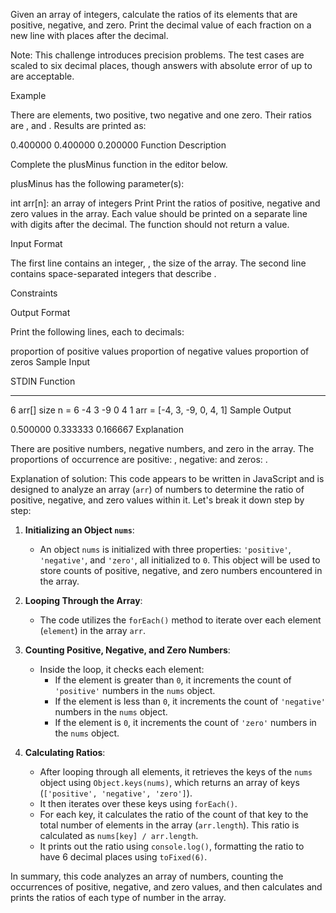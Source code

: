 Given an array of integers, calculate the ratios of its elements that are positive, negative, and zero. Print the decimal value of each fraction on a new line with  places after the decimal.

Note: This challenge introduces precision problems. The test cases are scaled to six decimal places, though answers with absolute error of up to  are acceptable.

Example

There are  elements, two positive, two negative and one zero. Their ratios are ,  and . Results are printed as:

0.400000
0.400000
0.200000
Function Description

Complete the plusMinus function in the editor below.

plusMinus has the following parameter(s):

int arr[n]: an array of integers
Print
Print the ratios of positive, negative and zero values in the array. Each value should be printed on a separate line with  digits after the decimal. The function should not return a value.

Input Format

The first line contains an integer, , the size of the array.
The second line contains  space-separated integers that describe .

Constraints



Output Format

Print the following  lines, each to  decimals:

proportion of positive values
proportion of negative values
proportion of zeros
Sample Input

STDIN           Function
-----           --------
6               arr[] size n = 6
-4 3 -9 0 4 1   arr = [-4, 3, -9, 0, 4, 1]
Sample Output

0.500000
0.333333
0.166667
Explanation

There are  positive numbers,  negative numbers, and  zero in the array.
The proportions of occurrence are positive: , negative:  and zeros: .



Explanation of solution:
This code appears to be written in JavaScript and is designed to analyze an array (`arr`) of numbers to determine the ratio of positive, negative, and zero values within it. Let's break it down step by step:

1. **Initializing an Object `nums`**: 
   - An object `nums` is initialized with three properties: `'positive'`, `'negative'`, and `'zero'`, all initialized to `0`. This object will be used to store counts of positive, negative, and zero numbers encountered in the array.

2. **Looping Through the Array**:
   - The code utilizes the `forEach()` method to iterate over each element (`element`) in the array `arr`.

3. **Counting Positive, Negative, and Zero Numbers**:
   - Inside the loop, it checks each element:
     - If the element is greater than `0`, it increments the count of `'positive'` numbers in the `nums` object.
     - If the element is less than `0`, it increments the count of `'negative'` numbers in the `nums` object.
     - If the element is `0`, it increments the count of `'zero'` numbers in the `nums` object.

4. **Calculating Ratios**:
   - After looping through all elements, it retrieves the keys of the `nums` object using `Object.keys(nums)`, which returns an array of keys (`['positive', 'negative', 'zero']`).
   - It then iterates over these keys using `forEach()`.
   - For each key, it calculates the ratio of the count of that key to the total number of elements in the array (`arr.length`). This ratio is calculated as `nums[key] / arr.length`.
   - It prints out the ratio using `console.log()`, formatting the ratio to have 6 decimal places using `toFixed(6)`.

In summary, this code analyzes an array of numbers, counting the occurrences of positive, negative, and zero values, and then calculates and prints the ratios of each type of number in the array.